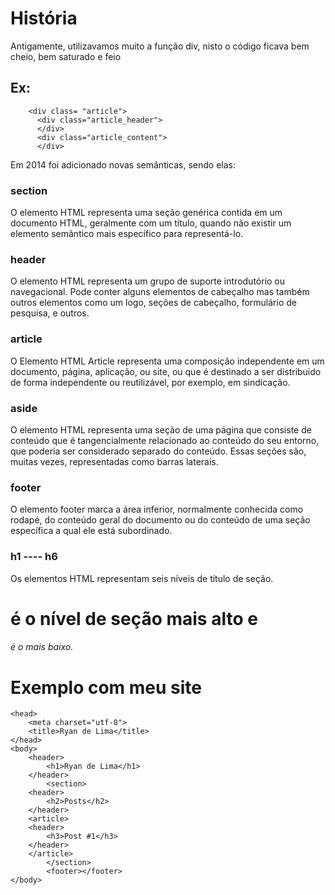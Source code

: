 # História

  Antigamente, utilizavamos muito a função div, nisto o código ficava bem cheio, bem saturado e feio
  ## Ex: <div class="section">
        <div class= "article">
          <div class="article_header">
          </div>
          <div class="article_content">
          </div>
  </div>
  </div>
  
  Em 2014 foi adicionado novas semânticas, sendo elas:
  ### section
  O elemento HTML representa uma seção genérica contida em um documento HTML, geralmente com um título, quando não existir um elemento semântico mais específico para representá-lo.
  ### header
  O elemento HTML representa um grupo de suporte introdutório ou navegacional. Pode conter alguns elementos de cabeçalho mas também outros elementos como um logo, seções de cabeçalho, formulário de pesquisa, e outros.
  ### article
  O Elemento HTML Article representa uma composição independente em um documento, página, aplicação, ou site, ou que é destinado a ser distribuido de forma independente ou reutilizável, por exemplo, em sindicação.
  ### aside
  O elemento HTML representa uma seção de uma página que consiste de conteúdo que é tangencialmente relacionado ao conteúdo do seu entorno, que poderia ser considerado separado do conteúdo. Essas seções são, muitas vezes, representadas como barras laterais.
  ### footer
  O elemento footer marca a área inferior, normalmente conhecida como rodapé, do conteúdo geral do documento ou do conteúdo de uma seção específica a qual ele está subordinado.
  ### h1 ---- h6
  Os elementos HTML representam seis níveis de título de seção. <h1> é o nível de seção mais alto e <h6> é o mais baixo.
# Exemplo com meu site
  <!DOCTYPE html>

<html>

	<head>
		<meta charset="utf-8">
		<title>Ryan de Lima</title>
	</head>
	<body>
		<header>
			<h1>Ryan de Lima</h1>
		</header>
			<section>
		<header>
			<h2>Posts</h2>
		</header>
		<article>
		<header>
			<h3>Post #1</h3>
		</header>	
		</article>
			</section>
			<footer></footer>
	</body>
	
</html>

